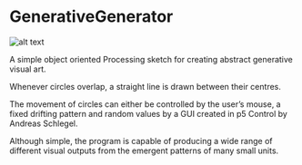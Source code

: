 # GenerativeGenerator

![alt text](http://andreasrefsgaard.dk/wp-content/uploads/2016/06/Generative-Generator-web.jpg "Logo Title Text 1")

A simple object oriented Processing sketch for creating abstract generative visual art.

Whenever circles overlap, a straight line is drawn between their centres.

The movement of circles can either be controlled by the user’s mouse, a fixed drifting pattern and random values by a GUI created in p5 Control by Andreas Schlegel.

Although simple, the program is capable of producing a wide range of different visual outputs from the emergent patterns of many small units.


